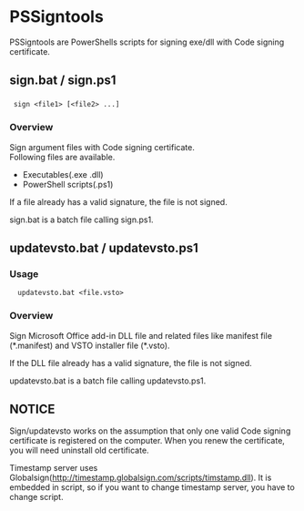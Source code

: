 # PSSigntools
PSSigntools are PowerShells scripts for signing exe/dll with Code signing certificate.

## sign.bat / sign.ps1
### 
` sign <file1> [<file2> ...]`
### Overview
Sign argument files with Code signing certificate.<br>
Following files are available.
* Executables(.exe .dll)
* PowerShell scripts(.ps1)

If a file already has a valid signature, the file is not signed.

sign.bat is a batch file calling sign.ps1.

## updatevsto.bat / updatevsto.ps1
### Usage
`  updatevsto.bat <file.vsto>`
### Overview

Sign Microsoft Office add-in DLL file and related files like manifest file (\*.manifest) and VSTO installer file (\*.vsto).

If the DLL file already has a valid signature, the file is not signed.

updatevsto.bat is a batch file calling updatevsto.ps1.

## NOTICE

Sign/updatevsto works on the assumption that only one valid Code signing certificate is registered on the computer.
When you renew the certificate, you will need uninstall old certificate.

Timestamp server uses Globalsign(http://timestamp.globalsign.com/scripts/timstamp.dll).
It is embedded in script, so if you want to change timestamp server, you have to change script.
